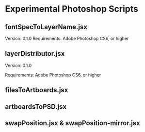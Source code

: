 # Experimental Photoshop Scripts

## fontSpecToLayerName.jsx

Version: 0.1.0
Requirements: Adobe Photoshop CS6, or higher

## layerDistributor.jsx

Version: 0.1.0

Requirements: Adobe Photoshop CS6, or higher

## filesToArtboards.jsx

## artboardsToPSD.jsx

## swapPosition.jsx & swapPosition-mirror.jsx

